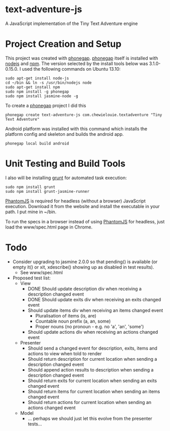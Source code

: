 text-adventure-js
=================

A JavaScript implementation of the Tiny Text Adventure engine

Project Creation and Setup
==========================

This project was created with [phonegap](http://www.phonegap.com). [phonegap](http://www.phonegap.com) itself is installed with [nodejs](http://nodejs.org/) and [npm](https://npmjs.org/). The version selected by the install tools below was 3.1.0-0.15.0. I used the following commands on Ubuntu 13.10:

    sudo apt-get install node-js
    cd ~/bin && ln -s /usr/bin/nodejs node
    sudo apt-get install npm
    sudo npm install -g phonegap
    sudo npm install jasmine-node -g

To create a [phonegap](http://www.phonegap.com) project I did this

    phonegap create text-adventure-js com.chewielouie.textadventure "Tiny Text Adventure"

Android platform was installed with this command which installs the platform config and skeleton and builds the android app.

    phonegap local build android

Unit Testing and Build Tools
============================

I also will be installing [grunt](http://gruntjs.com/) for automated task execution:

    sudo npm install grunt
    sudo npm install grunt-jasmine-runner

[PhantomJS](http://www.phantomjs.org) is required for headless (without a browser) JavaScript execution. Download it from the website and install the executable in your path. I put mine in ~/bin.

To run the specs in a browser instead of using [PhantomJS](http://www.phantomjs.org) for headless, just load the www/spec.html page in Chrome.

Todo
====

- Consider upgrading to jasmine 2.0.0 so that pending() is available (or empty it() or xit, xdescribe() showing up as disabled in test results).
  - See www/spec.html
- Proposed test list:
  - View
    - DONE Should update description div when receiving a description changed event
    - DONE Should update exits div when receiving an exits changed event
    - Should update items div when receiving an items changed event
        - Pluralisation of items (is, are)
        - Countable noun prefix (a, an, some)
        - Proper nouns (no pronoun - e.g. no 'a', 'an', 'some')
    - Should update actions div when receiving an actions changed event
  - Presenter
    - Should send a changed event for description, exits, items and actions to view when told to render
    - Should return description for current location when sending a description changed event
    - Should append action results to description when sending a description changed event
    - Should return exits for current location when sending an exits changed event
    - Should return items for current location when sending an items changed event
    - Should return actions for current location when sending an actions changed event
  - Model
    - ... perhaps we should just let this evolve from the presenter tests...
